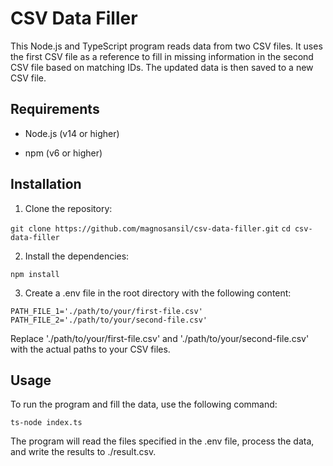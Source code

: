 
# CSV Data Filler

This Node.js and TypeScript program reads data from two CSV files. It uses the first CSV file as a reference to fill in missing information in the second CSV file based on matching IDs. The updated data is then saved to a new CSV file.


## Requirements

- Node.js (v14 or higher)

- npm (v6 or higher)
  

## Installation  

1. Clone the repository:

`git clone https://github.com/magnosansil/csv-data-filler.git`
`cd csv-data-filler`


2. Install the dependencies:

`npm install`


3. Create a .env file in the root directory with the following content:

`PATH_FILE_1='./path/to/your/first-file.csv'`
`PATH_FILE_2='./path/to/your/second-file.csv'`

Replace './path/to/your/first-file.csv' and './path/to/your/second-file.csv' with the actual paths to your CSV files.


## Usage  

To run the program and fill the data, use the following command:

`ts-node index.ts`

The  program  will  read  the  files  specified  in  the  .env  file,  process  the  data,  and  write  the  results  to  ./result.csv.
